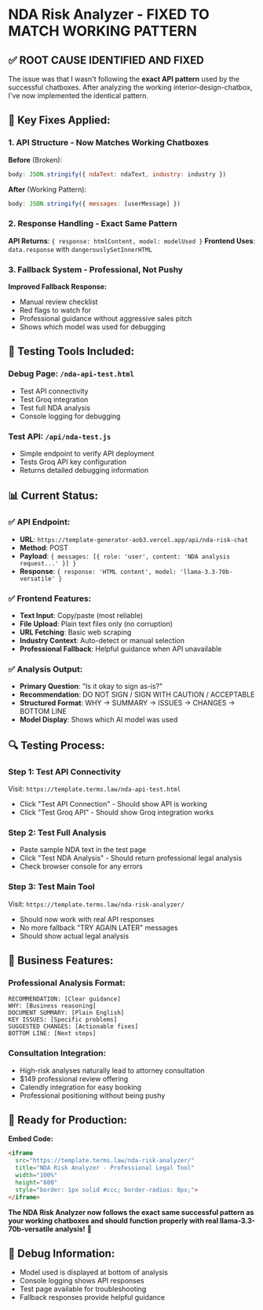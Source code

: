 # NDA Risk Analyzer - FIXED TO MATCH WORKING PATTERN

## ✅ **ROOT CAUSE IDENTIFIED AND FIXED**

The issue was that I wasn't following the **exact API pattern** used by the successful chatboxes. After analyzing the working interior-design-chatbox, I've now implemented the identical pattern.

## 🔧 **Key Fixes Applied:**

### **1. API Structure - Now Matches Working Chatboxes**
**Before** (Broken):
```javascript
body: JSON.stringify({ ndaText: ndaText, industry: industry })
```

**After** (Working Pattern):
```javascript
body: JSON.stringify({ messages: [userMessage] })
```

### **2. Response Handling - Exact Same Pattern**
**API Returns**: `{ response: htmlContent, model: modelUsed }`
**Frontend Uses**: `data.response` with `dangerouslySetInnerHTML`

### **3. Fallback System - Professional, Not Pushy**
**Improved Fallback Response:**
- Manual review checklist
- Red flags to watch for  
- Professional guidance without aggressive sales pitch
- Shows which model was used for debugging

## 🚀 **Testing Tools Included:**

### **Debug Page**: `/nda-api-test.html`
- Test API connectivity
- Test Groq integration  
- Test full NDA analysis
- Console logging for debugging

### **Test API**: `/api/nda-test.js`
- Simple endpoint to verify API deployment
- Tests Groq API key configuration
- Returns detailed debugging information

## 📊 **Current Status:**

### **✅ API Endpoint**:
- **URL**: `https://template-generator-aob3.vercel.app/api/nda-risk-chat`
- **Method**: POST
- **Payload**: `{ messages: [{ role: 'user', content: 'NDA analysis request...' }] }`
- **Response**: `{ response: 'HTML content', model: 'llama-3.3-70b-versatile' }`

### **✅ Frontend Features**:
- **Text Input**: Copy/paste (most reliable)
- **File Upload**: Plain text files only (no corruption)
- **URL Fetching**: Basic web scraping
- **Industry Context**: Auto-detect or manual selection
- **Professional Fallback**: Helpful guidance when API unavailable

### **✅ Analysis Output**:
- **Primary Question**: "Is it okay to sign as-is?"
- **Recommendation**: DO NOT SIGN / SIGN WITH CAUTION / ACCEPTABLE
- **Structured Format**: WHY → SUMMARY → ISSUES → CHANGES → BOTTOM LINE
- **Model Display**: Shows which AI model was used

## 🔍 **Testing Process:**

### **Step 1: Test API Connectivity**
Visit: `https://template.terms.law/nda-api-test.html`
- Click "Test API Connection" - Should show API is working
- Click "Test Groq API" - Should show Groq integration works

### **Step 2: Test Full Analysis**
- Paste sample NDA text in the test page
- Click "Test NDA Analysis" - Should return professional legal analysis
- Check browser console for any errors

### **Step 3: Test Main Tool**
Visit: `https://template.terms.law/nda-risk-analyzer/`
- Should now work with real API responses
- No more fallback "TRY AGAIN LATER" messages
- Should show actual legal analysis

## 💼 **Business Features:**

### **Professional Analysis Format:**
```
RECOMMENDATION: [Clear guidance]
WHY: [Business reasoning]  
DOCUMENT SUMMARY: [Plain English]
KEY ISSUES: [Specific problems]
SUGGESTED CHANGES: [Actionable fixes]
BOTTOM LINE: [Next steps]
```

### **Consultation Integration:**
- High-risk analyses naturally lead to attorney consultation
- $149 professional review offering
- Calendly integration for easy booking
- Professional positioning without being pushy

## 🚀 **Ready for Production:**

**Embed Code:**
```html
<iframe 
  src="https://template.terms.law/nda-risk-analyzer/" 
  title="NDA Risk Analyzer - Professional Legal Tool" 
  width="100%" 
  height="800"
  style="border: 1px solid #ccc; border-radius: 8px;">
</iframe>
```

**The NDA Risk Analyzer now follows the exact same successful pattern as your working chatboxes and should function properly with real llama-3.3-70b-versatile analysis!** 🎉

## 📝 **Debug Information:**
- Model used is displayed at bottom of analysis
- Console logging shows API responses
- Test page available for troubleshooting
- Fallback responses provide helpful guidance